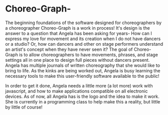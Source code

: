 # Choreo-Graph-
The beginning foundations of the software designed for choreographers by a choreographer
Choreo-Graph is a work in process! It's design is the answer to a question that Angela has been asking for years- How can I express my love for movement and its creation when I do not have dancers or a studio? Or, how can dancers and other on stage performers understand an artist's concept when they have never seen it? The goal of Choreo-Graph is to allow choreographers to have movements, phrases, and stage settings all in one place to design full pieces without dancers present. Angela has multiple journals of written choreography that she would like to bring to life. As the kinks are being worked out, Angela is busy learning the necessary tools to make this user-friendly software available to the public!

In order to get it done, Angela needs a little more (a lot more) work with javascript, and how to make applications compatible on all electronic devices. As of now, all Angela has is the logo and the idea to make it work. She is currently in a programming class to help make this a reality, but little by little of course!
